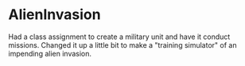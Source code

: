 # AlienInvasion
Had a class assignment to create a military unit and have it conduct missions. Changed it up a little bit to make a "training simulator" of an impending alien invasion.
